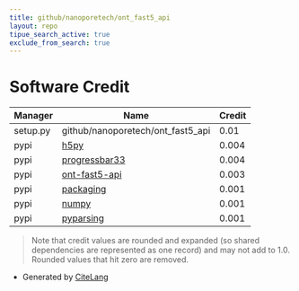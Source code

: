 ```yaml
---
title: github/nanoporetech/ont_fast5_api
layout: repo
tipue_search_active: true
exclude_from_search: true
---
```

# Software Credit

|Manager|Name|Credit|
|-------|----|------|
|setup.py|github/nanoporetech/ont_fast5_api|0.01|
|pypi|[h5py](http://www.h5py.org)|0.004|
|pypi|[progressbar33](http://github.com/germangh/python-progressbar)|0.004|
|pypi|[ont-fast5-api](https://github.com/nanoporetech/ont_fast5_api)|0.003|
|pypi|[packaging](https://github.com/pypa/packaging)|0.001|
|pypi|[numpy](https://www.numpy.org)|0.001|
|pypi|[pyparsing](https://pypi.org/project/pyparsing)|0.001|


> Note that credit values are rounded and expanded (so shared dependencies are represented as one record) and may not add to 1.0. Rounded values that hit zero are removed.


- Generated by [CiteLang](https://github.com/vsoch/citelang)
